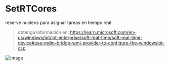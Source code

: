 # SetRTCores
reserve nucleos para asignar tareas en tiempo real
> obtenga información en:
https://learn.microsoft.com/en-us/windows/iot/iot-enterprise/soft-real-time/soft-real-time-device#use-mdm-bridge-wmi-provider-to-configure-the-windowsiot-csp

![image](https://github.com/LuSlower/SetRTCores/assets/148411728/0265ad30-f5bd-4da6-adc5-22118cf19744)

